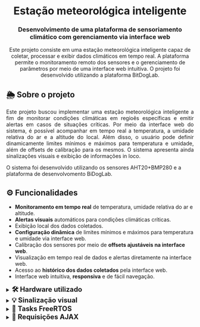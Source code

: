 <div align="center"><h1>Estação meteorológica inteligente</h1></div>

<h3 align="center">Desenvolvimento de uma plataforma de sensoriamento climático com gerenciamento via interface web</h3>

<p align="center">Este projeto consiste em uma estação meteorológica inteligente capaz de coletar, processar e exibir dados climáticos em tempo real. A 
plataforma permite o monitoramento remoto dos sensores e o gerenciamento de parâmetros por meio de uma interface web intuitiva. O projeto foi desenvolvido 
utilizando a plataforma BitDogLab.</p>



## 🌦️ Sobre o projeto

<p align="justify">
Este projeto buscou implementar uma estação meteorológica inteligente a fim de monitorar condições climáticas em regioẽs específicas e emitir alertas em casos de 
situações críticas. Por meio da interface web do sistema, é possível acompanhar em tempo real a temperatura, a umidade relativa do ar e a altitude do local. Além 
disso, o usuário pode definir dinamicamente limites  mínimos e máximos para temperatura e umidade, além de offsets de calibração para os mesmos. O sistema 
apresenta ainda sinalizações visuais e exibição de informações in loco.

O sistema foi desenvolvido utilizando os sensores AHT20+BMP280 e a plataforma de desenvolvomento BiDogLab.
</p>

## ⚙️ Funcionalidades 

- **Monitoramento em tempo real** de temperatura, umidade relativa do ar e altitude.
- **Alertas visuais** automáticos para condições climáticas críticas.
- Exibição local dos dados coletados.
- **Configuração dinâmica** de limites mínimos e máximos para temperatura e umidade via interface web.
- Calibração dos sensores por meio de **offsets ajustáveis na interface web**.
- Visualização em tempo real de dados e alertas diretamente na interface web.
- Acesso ao **histórico dos dados coletados** pela interface web.
- Interface web intuitiva, **responsiva** e de fácil navegação.

<details>
    <summary><strong style="font-size:1.3em;">🛠️ Hardware utilizado</strong></summary>

- Sensor de temperatura, umidade e pressão barométrica AHT20+BMP280 → interface I2C0
- Matriz de leds WS2812 → GPIO 7
- LED RGB → GPIO 11, 12 e 13
- Display OLED → interface I2C1
- Pushbutton → GPIO 5

</details>

<details>
    <summary><strong style="font-size:1.3em;">💡 Sinalização visual</strong></summary>

<div align="center"><img src="docs/sinalizacao-visual.png"></div>

</details>

<details>
    <summary><strong style="font-size:1.3em;">📝 Tasks FreeRTOS</strong></summary>

<div align="center">

| Tarefa             | Descrição                                                                                                 |
|--------------------|----------------------------------------------------------------------------------------------------------|
| **vTaskTCPServer**     | Responsável pelo processamento dos eventos do servidor TCP, gerenciando conexões e transferências de dados.      |
| **vTaskLedMtx**        | Gerencia as sinalizações visuais (matriz de LEDs e LED RGB), a partir do código de erro do sistema.              |
| **vTaskDisplay**       | Gerencia a exibição das informações no display OLED.                                                            |
| **vTaskSensorPolling** | Realiza o polling dos sensores AHT20 e BMP280 e gerencia o código de erro do sistema.                           |
| **vTaskUpdateParam**   | Executa as atualizações de parâmetros recebidos da interface web.                                               |

</div>

</details>

<details>
    <summary><strong style="font-size:1.3em;">🔗 Requisições AJAX</strong></summary>


1. */station/data*: requisição do tipo GET para obter os dados atuais do sistema (temperatura, umidade, altitude, limites, offset e código de erro);
2. */limits/temp*: requisição do tipo POST para atualizar os limites de operação de temperatura;
3. */limits/hum*: requisição do tipo POST para atualizar os limites de operação de umidade;
4. */offset/temp*: requisição do tipo POST para atualizar o offset de temperatura;
5. */offset/hum*: requisição do tipo POST para atualizar o offset de umidade;


</details>




